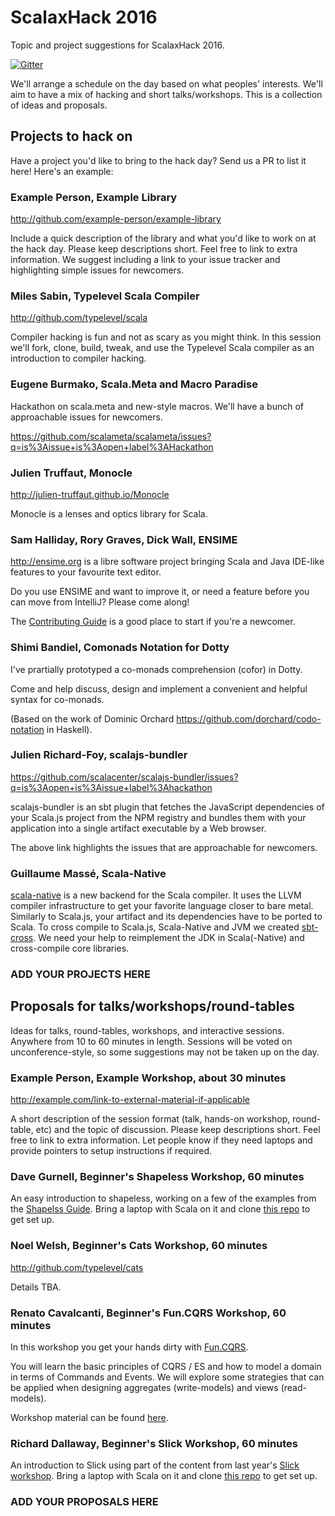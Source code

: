 # ScalaxHack 2016

Topic and project suggestions for ScalaxHack 2016.

[![Gitter](https://badges.gitter.im/underscoreio/scalaxhack-2016.svg)](https://gitter.im/underscoreio/scalaxhack-2016?utm_source=badge&utm_medium=badge&utm_campaign=pr-badge)

We'll arrange a schedule on the day based on what peoples' interests.
We'll aim to have a mix of hacking and short talks/workshops.
This is a collection of ideas and proposals.

## Projects to hack on

Have a project you'd like to bring to the hack day? 
Send us a PR to list it here! Here's an example:

### Example Person, Example Library

  http://github.com/example-person/example-library

  Include a quick description of the library 
  and what you'd like to work on at the hack day.
  Please keep descriptions short.
  Feel free to link to extra information.
  We suggest including a link to your issue tracker
  and highlighting simple issues for newcomers.

### Miles Sabin, Typelevel Scala Compiler

  http://github.com/typelevel/scala

  Compiler hacking is fun and not as scary as you might think.
  In this session we'll fork, clone, build, tweak, 
  and use the Typelevel Scala compiler 
  as an introduction to compiler hacking.

### Eugene Burmako, Scala.Meta and Macro Paradise

  Hackathon on scala.meta and new-style macros.
  We'll have a bunch of approachable issues for newcomers.
  
  https://github.com/scalameta/scalameta/issues?q=is%3Aissue+is%3Aopen+label%3AHackathon

### Julien Truffaut, Monocle

  http://julien-truffaut.github.io/Monocle  
  
  Monocle is a lenses and optics library for Scala.

### Sam Halliday, Rory Graves, Dick Wall, ENSIME

  http://ensime.org is a libre software project bringing Scala and Java IDE-like features to your favourite text editor.
   
  Do you use ENSIME and want to improve it, or need a feature before you can move from IntelliJ? Please come along! 
   
  The [Contributing Guide](http://ensime.org/contributing) is a good place to start if you're a newcomer.
 
### Shimi Bandiel, Comonads Notation for Dotty

  I've prartially prototyped a co-monads comprehension (cofor) in Dotty. 
  
  Come and help discuss, design and implement a convenient and helpful syntax for co-monads.
  
  (Based on the work of Dominic Orchard https://github.com/dorchard/codo-notation in Haskell).
  
### Julien Richard-Foy, scalajs-bundler

  https://github.com/scalacenter/scalajs-bundler/issues?q=is%3Aopen+is%3Aissue+label%3Ahackathon

  scalajs-bundler is an sbt plugin that fetches the JavaScript dependencies
  of your Scala.js project from the NPM registry and bundles them with your
  application into a single artifact executable by a Web browser.

  The above link highlights the issues that are approachable for newcomers.
  
### Guillaume Massé, Scala-Native
  
  [scala-native](https://github.com/scala-native/scala-native/issues?q=is%3Aopen+is%3Aissue+label%3Acomponent%3Ajavalib) is a new backend for the Scala compiler. It uses the LLVM compiler infrastructure to get your favorite language closer to bare metal. Similarly to Scala.js, your artifact and its dependencies have to be ported to Scala. To cross compile to Scala.js, Scala-Native and JVM we created [sbt-cross](https://github.com/scala-native/sbt-cross). We need your help to reimplement the JDK in Scala(-Native) and cross-compile core libraries.

### ADD YOUR PROJECTS HERE

## Proposals for talks/workshops/round-tables

Ideas for talks, round-tables, workshops, and interactive sessions.
Anywhere from 10 to 60 minutes in length.
Sessions will be voted on unconference-style,
so some suggestions may not be taken up on the day.

### Example Person, Example Workshop, about 30 minutes

  http://example.com/link-to-external-material-if-applicable

  A short description of the session format
  (talk, hands-on workshop, round-table, etc)
  and the topic of discussion.
  Please keep descriptions short.
  Feel free to link to extra information.
  Let people know if they need laptops and
  provide pointers to setup instructions if required.
 
### Dave Gurnell, Beginner's Shapeless Workshop, 60 minutes

  An easy introduction to shapeless, 
  working on a few of the examples from the
  [Shapelss Guide](http://github.com/underscoreio/shapeless-guide).
  Bring a laptop with Scala on it and 
  clone [this repo](http://github.com/underscoreio/shapeless-guide-code) to get set up.

### Noel Welsh, Beginner's Cats Workshop, 60 minutes
 
  http://github.com/typelevel/cats

  Details TBA.

### Renato Cavalcanti, Beginner's Fun.CQRS Workshop, 60 minutes
 
  In this workshop you get your hands dirty with [Fun.CQRS](https://github.com/strongtyped/fun-cqrs). 
  
  You will learn the basic principles of CQRS / ES and how to model a domain in terms of Commands and Events. We will explore some strategies that can be applied when designing aggregates (write-models) and views (read-models).
  
  Workshop material can be found [here](https://github.com/strongtyped/fun-cqrs-order-demo).

### Richard Dallaway, Beginner's Slick Workshop, 60 minutes

  An introduction to Slick using part of the content from last year's
  [Slick workshop](https://vimeo.com/148074461).
  Bring a laptop with Scala on it and 
  clone [this repo](http://github.com/underscoreio/essential-slick-code) to get set up.
 
### ADD YOUR PROPOSALS HERE
